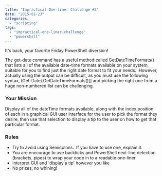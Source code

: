 ```yaml
---
title: "Impractical One-liner Challenge #2"
date: "2015-01-23"
categories: 
  - "scripting"
tags: 
  - "impractical-one-liner-challenge"
  - "powershell"
---
```


It's back, your favorite Friday PowerShell diversion!

The get-date command has a useful method called GetDateTimeFormats() that lists all of the available date-time formats available on your system, suitable for you to find just the right date format to fit your needs.  However, actually using the output can be difficult, as you must use the following syntax, (Get-Date).GetDateTimeFormats()\[<index>\] and picking the right one from a huge non-numbered list can be challenging.

### Your Mission

Display all of the dateTime formats available, along with the index position of each in a graphical GUI user interface for the user to pick the format they desire, then use that selection to display a tip to the user on how to get that particular format.

### Rules

- Try to avoid using Semicolons.  If you have to use one, explain it.
- You are encourage to use backticks and PowerShell next-line detection (brackets, pipes) to wrap your code in to a readable one-liner
- Interpret GUI and 'display a tip' however you like
- No prizes, no whining!
